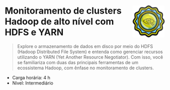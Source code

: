 <div width=100%>
    <img src="dio_course_bagde.png" width="20%" align="right">
<h1>Monitoramento de clusters Hadoop de alto nível com HDFS e YARN  </h1>
</div>

> Explore o armazenamento de dados em disco por meio do HDFS (Hadoop Distributed File System) e entenda como gerenciar recursos utilizando o YARN (Yet Another Resource Negotiator). Com isso, você se familiariza com duas das principais ferramentas de um ecossistema Hadoop, com ênfase no monitoramento de clusters. 
* Carga horária: 4 h
* Nível: Intermediário